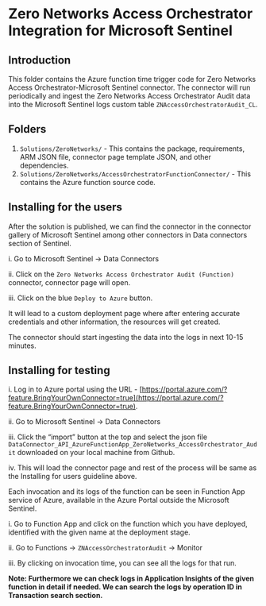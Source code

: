 # Zero Networks Access Orchestrator Integration for Microsoft Sentinel

## Introduction

This folder contains the Azure function time trigger code for Zero Networks Access Orchestrator-Microsoft Sentinel connector. The connector will run periodically and ingest the Zero Networks Access Orchestrator Audit data into the Microsoft Sentinel logs custom table `ZNAccessOrchestratorAudit_CL`. 

## Folders

1. `Solutions/ZeroNetworks/` - This contains the package, requirements, ARM JSON file, connector page template JSON, and other dependencies. 
2. `Solutions/ZeroNetworks/AccessOrchestratorFunctionConnector/` - This contains the Azure function source code.


## Installing for the users

After the solution is published, we can find the connector in the connector gallery of Microsoft Sentinel among other connectors in Data connectors section of Sentinel. 

i. Go to Microsoft Sentinel -> Data Connectors

ii. Click on the `Zero Networks Access Orchestrator Audit (Function)` connector, connector page will open. 

iii. Click on the blue `Deploy to Azure` button.   


It will lead to a custom deployment page where after entering accurate credentials and other information, the resources will get created. 


The connector should start ingesting the data into the logs in next 10-15 minutes.


## Installing for testing


i. Log in to Azure portal using the URL - [https://portal.azure.com/?feature.BringYourOwnConnector=true](https://portal.azure.com/?feature.BringYourOwnConnector=true).

ii. Go to Microsoft Sentinel -> Data Connectors

iii. Click the “import” button at the top and select the json file `DataConnector_API_AzureFunctionApp_ZeroNetworks_AccessOrchestrator_Audit` downloaded on your local machine from Github.

iv. This will load the connector page and rest of the process will be same as the Installing for users guideline above.

Each invocation and its logs of the function can be seen in Function App service of Azure, available in the Azure Portal outside the Microsoft Sentinel.

i. Go to Function App and click on the function which you have deployed, identified with the given name at the deployment stage.

ii. Go to Functions -> `ZNAccessOrchestratorAudit` -> Monitor

iii. By clicking on invocation time, you can see all the logs for that run. 

**Note: Furthermore we can check logs in Application Insights of the given function in detail if needed. We can search the logs by operation ID in Transaction search section.**
